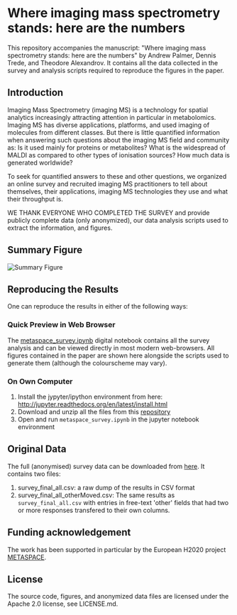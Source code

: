 # Where imaging mass spectrometry stands: here are the numbers
This repository accompanies the manuscript: "Where imaging mass spectrometry stands: here are the numbers" by Andrew Palmer, Dennis Trede, and Theodore Alexandrov. It contains all the data collected in the survey and analysis scripts required to reproduce the figures in the paper.

## Introduction
Imaging Mass Spectrometry (imaging MS) is a technology for spatial analytics increasingly attracting attention in particular in metabolomics. Imaging MS has diverse applications, platforms, and used imaging of molecules from different classes. But there is little quantified information when answering such questions about the imaging MS field and community as: Is it used mainly for proteins or metabolites? What is the widespread of MALDI as compared to other types of ionisation sources? How much data is generated worldwide?

To seek for quantified answers to these and other questions, we organized an online survey and recruited imaging MS practitioners to tell about themselves, their applications, imaging MS technologies they use and what their throughput is.

WE THANK EVERYONE WHO COMPLETED THE SURVEY and provide publicly complete data (only anonymized), our data analysis scripts used to extract the information, and figures.

## Summary Figure
![Summary Figure](https://github.com/SpatialMetabolomics/metaspace-survey/blob/master/summary_figure.png)

## Reproducing the Results
One can reproduce the results in either of the following ways:

### Quick Preview in Web Browser
The  [metaspace_survey.ipynb](https://github.com/SpatialMetabolomics/metaspace-survey/blob/master/metaspace_survey.ipynb) digital notebook contains all the survey analysis and can be viewed directly in most modern web-browsers. All figures contained in the paper are shown here alongside the scripts used to generate them (although the colourscheme may vary).

### On Own Computer
1. Install the jypyter/ipython environment from here: http://jupyter.readthedocs.org/en/latest/install.html
2. Download and unzip all the files from this [repository](https://github.com/SpatialMetabolomics/metaspace-survey/archive/master.zip)
3. Open and run `metaspace_survey.ipynb` in the jupyter notebook environment 

## Original Data
The full (anonymised) survey data can be downloaded from [here](https://github.com/SpatialMetabolomics/metaspace-survey/tree/master/data). It contains two files:

1. survey_final_all.csv: a raw dump of the results in CSV format
2. survey_final_all_otherMoved.csv: The same results as `survey_final_all.csv` with entries in free-text 'other' fields that had two or more responses transfered to their own columns.

## Funding acknowledgement
The work has been supported in particular by the European H2020 project [METASPACE](http://metaspace2020.eu).

## License
The source code, figures, and anonymized data files are licensed under the Apache 2.0 license, see LICENSE.md.


